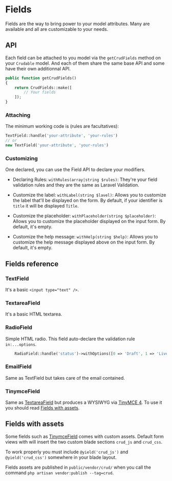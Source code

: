 # Fields

Fields are the way to bring power to your model attributes.
Many are available and all are customizable to your needs.

## API

Each field can be attached to you model via the `getCrudFields` method on your `Crudable` model.
And each of them share the same base API and some have their own additionnal API.

```php
public function getCrudFields()
{
    return CrudFields::make([
        // Your fields
    ]);
}
```

### Attaching

The minimum working code is (rules are facultatives):
```php
TextField::handle('your-attribute', 'your-rules')
// or
new TextField('your-attribute', 'your-rules')
```

### Customizing

One declared, you can use the Field API to declare your modifiers.

- Declaring Rules: `withRules(array|string $rules)`:
They're your field validation rules and they are the same as Laravel Validation.

- Customize the label: `withLabel(string $lavel)`:
Allows you to customize the label that'll be displayed on the form. By default, if your identifier is `title` it will be displayed `Title`.

- Customize the placeholder: `withPlaceholder(string $placeholder)`:
Allows you to customize the placeholder displayed on the input form. By default, it's empty.

- Customize the help message: `withHelp(string $help)`:
Allows you to customize the help message displayed above on the input form. By default, it's empty.

## Fields reference

### TextField

It's a basic `<input type="text" />`.

### TextareaField

It's a basic HTML textarea.

### RadioField

Simple HTML radio.
This field auto-declare the validation rule `in:...options`.

```php
    RadioField::handle('status')->withOptions([0 => 'Draft', 1 => 'Live']);
```

### EmailField

Same as TextField but takes care of the email contained.

### TinymceField

Same as [TextareaField](#textareafield) but produces a WYSIWYG via [TinyMCE 4](https://www.tinymce.com/).
To use it you should read [Fields with assets](#fields-with-assets).

## Fields with assets

Some fields such as [TinymceField](#tinymcefield) comes with custom assets.
Default form views with will insert the two custom blade sections `crud_js` and `crud_css`.

To work properly you must include `@yield('crud_js')` and `@yield('crud_css')` somewhere in your blade layout.

Fields assets are published in `public/vendor/crud/` when you call the command `php artisan vendor:publish --tag=crud`.